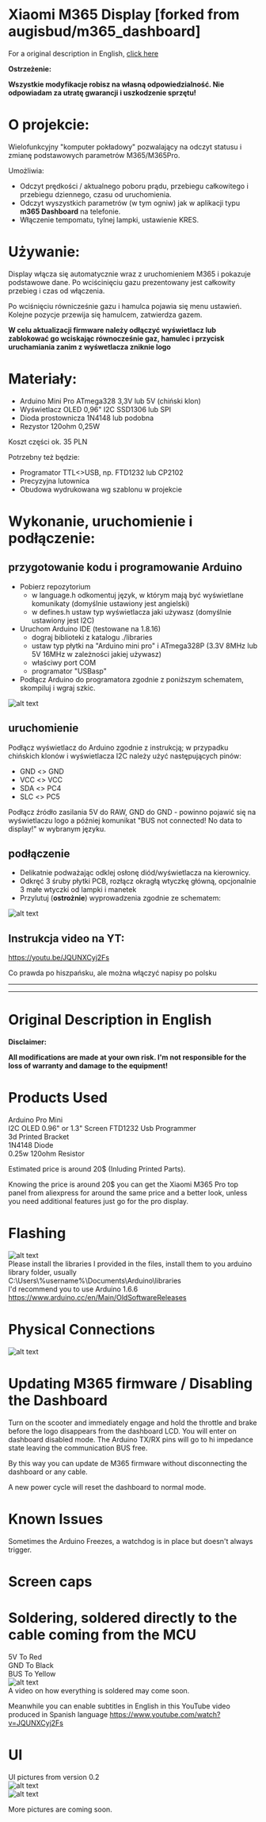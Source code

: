 # Xiaomi M365 Display [forked from augisbud/m365_dashboard]

For a original description in English, <a href="#Original-Description-in-English">click here</a>

**Ostrzeżenie:**

**Wszystkie modyfikacje  robisz na własną odpowiedzialność. Nie odpowiadam za utratę gwarancji i uszkodzenie sprzętu!**

# O projekcie:
Wielofunkcyjny "komputer pokładowy" pozwalający na odczyt statusu i zmianę podstawowych parametrów M365/M365Pro.

Umożliwia:
- Odczyt prędkości / aktualnego poboru prądu, przebiegu całkowitego i przebiegu dziennego, czasu od uruchomienia.
- Odczyt wyszystkich parametrów (w tym ogniw) jak w aplikacji typu __m365 Dashboard__ na telefonie.
- Włączenie tempomatu, tylnej lampki, ustawienie KRES.

# Używanie:
Display włącza się automatycznie wraz z uruchomieniem M365 i pokazuje podstawowe dane. Po wciścinięciu gazu prezentowany jest całkowity przebieg i czas od włączenia.

Po wciśnięciu równicześnie gazu i hamulca pojawia się menu ustawień. Kolejne pozycje przewija się hamulcem, zatwierdza gazem.

**W celu aktualizacji firmware należy odłączyć wyświetlacz lub zablokować go wciskając równocześnie gaz, hamulec i przycisk uruchamiania zanim z wyśwetlacza zniknie logo**

# Materiały:
- Arduino Mini Pro ATmega328 3,3V lub 5V (chiński klon)
- Wyświetlacz OLED 0,96" I2C SSD1306 lub SPI
- Dioda prostownicza 1N4148 lub podobna  
- Rezystor 120ohm 0,25W

Koszt części ok. 35 PLN

Potrzebny też będzie:
 - Programator TTL<>USB, np. FTD1232 lub CP2102
 - Precyzyjna lutownica
 - Obudowa wydrukowana wg szablonu w projekcie

# Wykonanie, uruchomienie i podłączenie:
## przygotowanie kodu i programowanie Arduino
- Pobierz repozytorium
  - w language.h odkomentuj język, w którym mają być wyświetlane komunikaty (domyślnie ustawiony jest angielski)
  - w defines.h ustaw typ wyświetlacza jaki używasz (domyślnie ustawiony jest I2C)
- Uruchom Arduino IDE (testowane na 1.8.16)
  - dograj biblioteki z katalogu ./libraries
  - ustaw typ płytki na "Arduino mini pro" i ATmega328P (3.3V 8MHz lub 5V 16MHz w zależności jakiej używasz)
  - właściwy port COM
  - programator "USBasp"
- Podłącz Arduino do programatora zgodnie z poniższym schematem, skompiluj i wgraj szkic.

![alt text](https://i.imgur.com/DpPkvJz.jpg)  

## uruchomienie

Podłącz wyświetlacz do Arduino zgodnie z instrukcją;
w przypadku chińskich klonów i wyświetlacza I2C należy użyć następujących pinów:
- GND <> GND
- VCC <> VCC
- SDA <> PC4
- SLC <> PC5

Podłącz źródło zasilania 5V do RAW, GND do GND - powinno pojawić się na wyświetlaczu logo a później komunikat "BUS not connected! No data to display!" w wybranym języku.

## podłączenie
- Delikatnie podważając odklej osłonę diód/wyświetlacza na kierownicy.
- Odkręć 3 śruby płytki PCB, rozłącz okragłą wtyczkę główną, opcjonalnie 3 małe wtyczki od lampki i manetek
- Przylutuj (**ostrożnie**) wyprowadzenia zgodnie ze schematem:

![alt text](https://camo.githubusercontent.com/a912641249173768ae60670e843c62294d06da4f/68747470733a2f2f656c656374726f2e636c75622f646174612f666f72756d2f6d657373616765732f34323633312f696d616765732f31313636302d313238302e6a7067)


## Instrukcja video na YT:
https://youtu.be/JQUNXCyj2Fs

Co prawda po hiszpańsku, ale można włączyć napisy po polsku


----
----




# Original Description in English
**Disclaimer:**

**All modifications are made at your own risk. I'm not responsible for the loss of warranty and damage to the equipment!**

# Products Used  
Arduino Pro Mini    
I2C OLED 0.96" or 1.3" Screen
FTD1232 Usb Programmer   
3d Printed Bracket  
1N4148 Diode  
0.25w 120ohm Resistor       

Estimated price is around 20$ (Inluding Printed Parts).

Knowing the price is around 20$ you can get the Xiaomi M365 Pro top panel from aliexpress for around the same price and a better look, unless you need additional features just go for the pro display.

# Flashing  
![alt text](https://i.imgur.com/DpPkvJz.jpg)  
Please install the libraries I provided in the files, install them to you arduino library folder, usually              
  C:\Users\\%username%\Documents\Arduino\libraries  
I'd recommend you to use Arduino 1.6.6  
https://www.arduino.cc/en/Main/OldSoftwareReleases  

# Physical Connections  
![alt text](https://camo.githubusercontent.com/a912641249173768ae60670e843c62294d06da4f/68747470733a2f2f656c656374726f2e636c75622f646174612f666f72756d2f6d657373616765732f34323633312f696d616765732f31313636302d313238302e6a7067)  

# Updating M365 firmware / Disabling the Dashboard
Turn on the scooter and immediately engage and hold the throttle and brake before the logo disappears from the dashboard LCD. You will enter on dashboard disabled mode.
The Arduino TX/RX pins will go to hi impedance state leaving the communication BUS free.

By this way you can update de M365 firmware without disconnecting the dashboard or any cable.

A new power cycle will reset the dashboard to normal mode.

# Known Issues  
Sometimes the Arduino Freezes, a watchdog is in place but doesn't always trigger.  

# Screen caps
# Soldering, soldered directly to the cable coming from the MCU
5V To Red    
GND To Black  
BUS To Yellow  
![alt text](https://i.imgur.com/3ZwcrIJ.jpg)  
A video on how everything is soldered may come soon.

Meanwhile you can enable subtitles in English in this YouTube video produced in Spanish language
https://www.youtube.com/watch?v=JQUNXCyj2Fs

# UI
UI pictures from version 0.2  
![alt text](https://i.imgur.com/8ekMdIo.jpg)  
![alt text](https://i.imgur.com/AHLVTcu.jpg)  

More pictures are coming soon.
